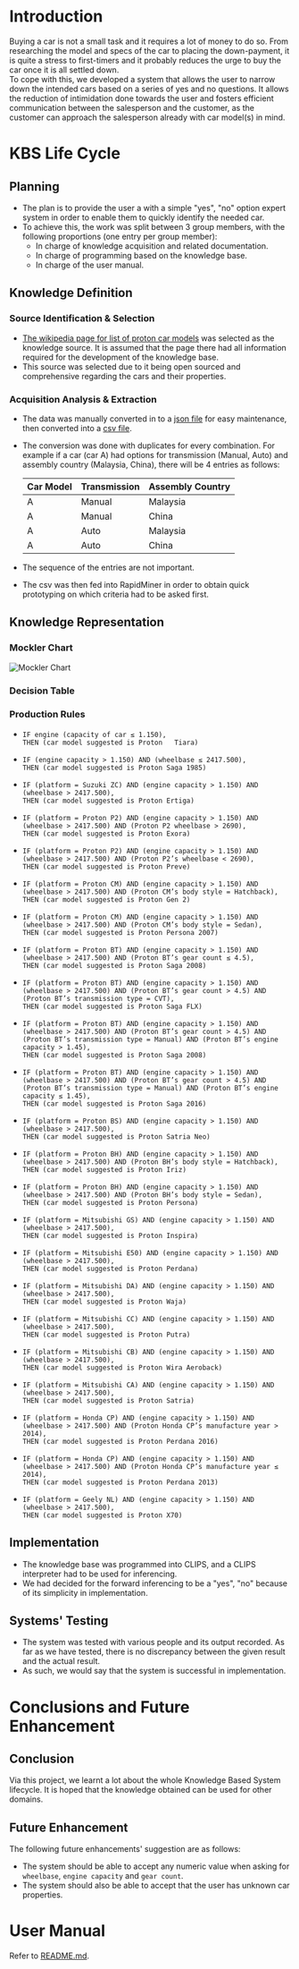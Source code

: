 # Introduction
Buying a car is not a small task and it requires a lot of money to do so. From researching the model and specs of the car to placing the down-payment, it is quite a stress to first-timers and it probably reduces the urge to buy the car once it is all settled down.  
To cope with this, we developed a system that allows the user to narrow down the intended cars based on a series of yes and no questions. It allows the reduction of intimidation done towards the user and fosters efficient communication between the salesperson and the customer, as the customer can approach the salesperson already with car model(s) in mind.

# KBS Life Cycle
## Planning
- The plan is to provide the user a with a simple "yes", "no" option expert system in order to enable them to quickly identify the needed car.
- To achieve this, the work was split between 3 group members, with the following proportions (one entry per group member):
  - In charge of knowledge acquisition and related documentation.
  - In charge of programming based on the knowledge base.
  - In charge of the user manual.

## Knowledge Definition
### Source Identification & Selection
- [The wikipedia page for list of proton car models](https://en.wikipedia.org/wiki/List_of_Proton_car_models) was selected as the knowledge source. It is assumed that the page there had all information required for the development of the knowledge base.
- This source was selected due to it being open sourced and comprehensive regarding the cars and their properties.

### Acquisition Analysis & Extraction
- The data was manually converted in to a [json file](./dataSource/carList.json) for easy maintenance, then converted into a [csv file](./dataSource/carList.csv).
- The conversion was done with duplicates for every combination. For example if a car (car A) had options for transmission (Manual, Auto) and assembly country (Malaysia, China), there will be 4 entries as follows:

  | Car Model | Transmission | Assembly Country |
  | --- | --- | --- |
  | A | Manual | Malaysia |
  | A | Manual | China |
  | A | Auto | Malaysia |
  | A | Auto | China |

- The sequence of the entries are not important.
- The csv was then fed into RapidMiner in order to obtain quick prototyping on which criteria had to be asked first.

## Knowledge Representation
### Mockler Chart
![Mockler Chart](./misc/mockler-chart.jpg)

### Decision Table


### Production Rules
- ```
  IF engine (capacity of car ≤ 1.150), 
  THEN (car model suggested is Proton   Tiara)
  ```

- ```
  IF (engine capacity > 1.150) AND (wheelbase ≤ 2417.500),
  THEN (car model suggested is Proton Saga 1985)
  ```

- ```
  IF (platform = Suzuki ZC) AND (engine capacity > 1.150) AND (wheelbase > 2417.500),
  THEN (car model suggested is Proton Ertiga)
  ```

- ```
  IF (platform = Proton P2) AND (engine capacity > 1.150) AND (wheelbase > 2417.500) AND (Proton P2 wheelbase > 2690),
  THEN (car model suggested is Proton Exora)
  ```

- ```
  IF (platform = Proton P2) AND (engine capacity > 1.150) AND (wheelbase > 2417.500) AND (Proton P2’s wheelbase < 2690),
  THEN (car model suggested is Proton Preve)
  ```

- ```
  IF (platform = Proton CM) AND (engine capacity > 1.150) AND (wheelbase > 2417.500) AND (Proton CM’s body style = Hatchback),
  THEN (car model suggested is Proton Gen 2)
  ```

- ```
  IF (platform = Proton CM) AND (engine capacity > 1.150) AND (wheelbase > 2417.500) AND (Proton CM’s body style = Sedan),
  THEN (car model suggested is Proton Persona 2007)
  ```

- ```
  IF (platform = Proton BT) AND (engine capacity > 1.150) AND (wheelbase > 2417.500) AND (Proton BT’s gear count ≤ 4.5),
  THEN (car model suggested is Proton Saga 2008)
  ```

- ```
  IF (platform = Proton BT) AND (engine capacity > 1.150) AND (wheelbase > 2417.500) AND (Proton BT’s gear count > 4.5) AND (Proton BT’s transmission type = CVT),
  THEN (car model suggested is Proton Saga FLX)
  ```

- ```
  IF (platform = Proton BT) AND (engine capacity > 1.150) AND (wheelbase > 2417.500) AND (Proton BT’s gear count > 4.5) AND (Proton BT’s transmission type = Manual) AND (Proton BT’s engine capacity > 1.45),
  THEN (car model suggested is Proton Saga 2008)
  ```

- ```
  IF (platform = Proton BT) AND (engine capacity > 1.150) AND (wheelbase > 2417.500) AND (Proton BT’s gear count > 4.5) AND (Proton BT’s transmission type = Manual) AND (Proton BT’s engine capacity ≤ 1.45),
  THEN (car model suggested is Proton Saga 2016)
  ```

- ```
  IF (platform = Proton BS) AND (engine capacity > 1.150) AND (wheelbase > 2417.500),
  THEN (car model suggested is Proton Satria Neo)
  ```

- ```
  IF (platform = Proton BH) AND (engine capacity > 1.150) AND (wheelbase > 2417.500) AND (Proton BH’s body style = Hatchback),
  THEN (car model suggested is Proton Iriz)
  ```

- ```
  IF (platform = Proton BH) AND (engine capacity > 1.150) AND (wheelbase > 2417.500) AND (Proton BH’s body style = Sedan),
  THEN (car model suggested is Proton Persona)
  ```

- ```
  IF (platform = Mitsubishi GS) AND (engine capacity > 1.150) AND (wheelbase > 2417.500),
  THEN (car model suggested is Proton Inspira)
  ```

- ```
  IF (platform = Mitsubishi E50) AND (engine capacity > 1.150) AND (wheelbase > 2417.500),
  THEN (car model suggested is Proton Perdana)
   ```

- ```
  IF (platform = Mitsubishi DA) AND (engine capacity > 1.150) AND (wheelbase > 2417.500),
  THEN (car model suggested is Proton Waja)
  ```

- ```
  IF (platform = Mitsubishi CC) AND (engine capacity > 1.150) AND (wheelbase > 2417.500),
  THEN (car model suggested is Proton Putra)
  ```

- ```
  IF (platform = Mitsubishi CB) AND (engine capacity > 1.150) AND (wheelbase > 2417.500),
  THEN (car model suggested is Proton Wira Aeroback)
  ```

- ```
  IF (platform = Mitsubishi CA) AND (engine capacity > 1.150) AND (wheelbase > 2417.500),
  THEN (car model suggested is Proton Satria)
  ```

- ```
  IF (platform = Honda CP) AND (engine capacity > 1.150) AND (wheelbase > 2417.500) AND (Proton Honda CP’s manufacture year > 2014),
  THEN (car model suggested is Proton Perdana 2016)
  ```

- ```
  IF (platform = Honda CP) AND (engine capacity > 1.150) AND (wheelbase > 2417.500) AND (Proton Honda CP’s manufacture year ≤ 2014),
  THEN (car model suggested is Proton Perdana 2013)
  ```

- ```
  IF (platform = Geely NL) AND (engine capacity > 1.150) AND (wheelbase > 2417.500),
  THEN (car model suggested is Proton X70)
  ```


## Implementation
- The knowledge base was programmed into CLIPS, and a CLIPS interpreter had to be used for inferencing.
- We had decided for the forward inferencing to be a "yes", "no" because of its simplicity in implementation.

## Systems' Testing
- The system was tested with various people and its output recorded. As far as we have tested, there is no discrepancy  between the given result and the actual result.
- As such, we would say that the system is successful  in implementation.

# Conclusions and Future Enhancement
## Conclusion
Via this project, we learnt a lot about the whole Knowledge Based System lifecycle. It is hoped that the knowledge obtained  can be used for other domains.

## Future Enhancement
The following future enhancements' suggestion are as follows:
- The system should be able to accept any numeric value when asking for `wheelbase`, `engine capacity` and `gear count`.
- The system should also be able to accept that the user has unknown car properties.

# User Manual
Refer to [README.md](./README.md).
